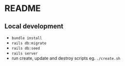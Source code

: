 # README

## Local development
- `bundle install`
- `rails db:migrate`
- `rails db:seed`
- `rails server`
- run create, update and destroy scripts eg. `./create.sh`
